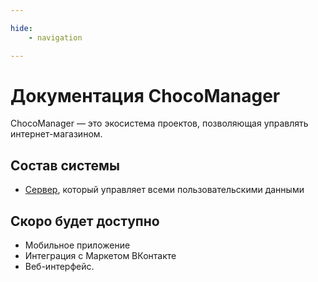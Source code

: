 ```yaml
---

hide:
    - navigation

---
```


# Документация ChocoManager

ChocoManager — это экосистема проектов, позволяющая управлять интернет-магазином.

## Состав системы

- [Сервер](server/index.md), который управляет всеми пользовательскими данными

## Скоро будет доступно

- Мобильное приложение
- Интеграция с Маркетом ВКонтакте
- Веб-интерфейс.